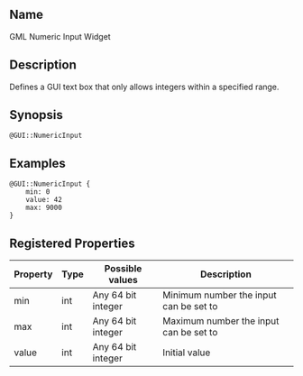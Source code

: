 ## Name

GML Numeric Input Widget

## Description

Defines a GUI text box that only allows integers within a specified range.

## Synopsis

`@GUI::NumericInput`

## Examples

```gml
@GUI::NumericInput {
    min: 0
    value: 42
    max: 9000
}
```

## Registered Properties

| Property | Type | Possible values    | Description                            |
| -------- | ---- | ------------------ | -------------------------------------- |
| min      | int  | Any 64 bit integer | Minimum number the input can be set to |
| max      | int  | Any 64 bit integer | Maximum number the input can be set to |
| value    | int  | Any 64 bit integer | Initial value                          |
